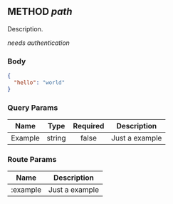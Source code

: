 ## METHOD _path_

Description.

_needs authentication_

### Body

```json
{
  "hello": "world"
}
```

### Query Params

|  Name   |  Type  | Required |  Description   |
| :-----: | :----: | :------: | :------------: |
| Example | string |  false   | Just a example |

### Route Params

|   Name   |  Description   |
| :------: | :------------: |
| :example | Just a example |

